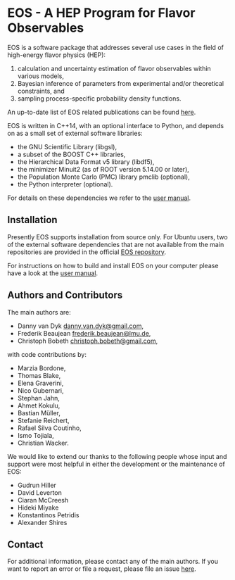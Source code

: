 EOS - A HEP Program for Flavor Observables
==========================================

EOS is a software package that addresses several use cases in the field of
high-energy flavor physics (HEP):

 1. calculation and uncertainty estimation of flavor observables within
   various models,
 2. Bayesian inference of parameters from experimental and/or theoretical
   constraints, and
 3. sampling process-specific probability density functions.

An up-to-date list of EOS related publications can be found [here](https://eos.github.io/publications/).

EOS is written in C++14, with an optional interface to Python, and depends on
as a small set of external software libraries:

 - the GNU Scientific Library (libgsl),
 - a subset of the BOOST C++ libraries,
 - the Hierarchical Data Format v5 library (libdf5),
 - the minimizer Minuit2 (as of ROOT version 5.14.00 or later),
 - the Population Monte Carlo (PMC) library pmclib (optional),
 - the Python interpreter (optional).

For details on these dependencies we refer to the [user manual](https://eos.github.io/manual/manual.pdf).

Installation
------------

Presently EOS supports installation from source only. For Ubuntu users, two of the external software
dependencies that are not available from the main repositories are provided in the official
[EOS repository](https://packagecloud.io/eos/eos).

For instructions on how to build and install EOS on your computer please have a
look at the [user manual](https://eos.github.io/manual/manual.pdf).

Authors and Contributors
------------------------

The main authors are:

 * Danny van Dyk <danny.van.dyk@gmail.com>,
 * Frederik Beaujean <frederik.beaujean@lmu.de>,
 * Christoph Bobeth <christoph.bobeth@gmail.com>,

with code contributions by:

 * Marzia Bordone,
 * Thomas Blake,
 * Elena Graverini,
 * Nico Gubernari,
 * Stephan Jahn,
 * Ahmet Kokulu,
 * Bastian Müller,
 * Stefanie Reichert,
 * Rafael Silva Coutinho,
 * Ismo Tojiala,
 * Christian Wacker.

We would like to extend our thanks to the following people whose input and
support were most helpful in either the development or the maintenance of EOS:

 * Gudrun Hiller
 * David Leverton
 * Ciaran McCreesh
 * Hideki Miyake
 * Konstantinos Petridis
 * Alexander Shires

Contact
-------

For additional information, please contact any of the main authors. If you want to report an
error or file a request, please file an issue [here](https://github.com/eos/eos/issues).
